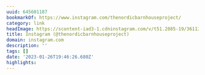 ```yaml
---
uuid: 645601187
bookmarkOf: https://www.instagram.com/thenordicbarnhouseproject/
category: link
headImage: https://scontent-iad3-1.cdninstagram.com/v/t51.2885-19/361138364_1169447523987852_3127158070946103479_n.jpg?stp=dst-jpg_s100x100&_nc_cat=104&ccb=1-7&_nc_sid=8ae9d6&_nc_ohc=mPm88O7OZr4AX86876a&_nc_ht=scontent-iad3-1.cdninstagram.com&oh=00_AfBESpDNMCMZ18UYWEc70SmVC_J9ax1TPga-3teHNwxRuQ&oe=650592B8
title: Instagram (@thenordicbarnhouseproject)
domain: instagram.com
description: ''
tags: []
date: '2023-01-26T19:46:26.680Z'
highlights:
---
```



